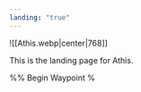 ```yaml
---
landing: "true"
---
```


![[Athis.webp|center|768]]

This is the landing page for Athis.

%% Begin Waypoint %